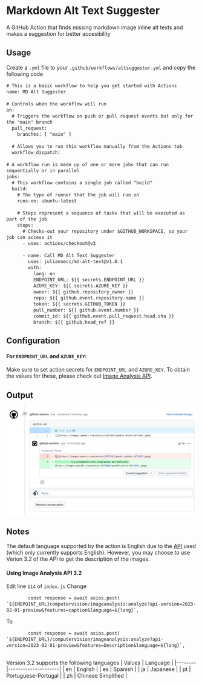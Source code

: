 # Markdown Alt Text Suggester
A GitHub Action that finds missing markdown image inline alt texts and makes a suggestion for better accesibility

## Usage
Create a `.yml` file to your `.github/workflows/altsuggester.yml` and copy the following code
```
# This is a basic workflow to help you get started with Actions
name: MD Alt Suggester

# Controls when the workflow will run
on:
  # Triggers the workflow on push or pull request events but only for the "main" branch
  pull_request:
    branches: [ "main" ]

  # Allows you to run this workflow manually from the Actions tab
  workflow_dispatch:

# A workflow run is made up of one or more jobs that can run sequentially or in parallel
jobs:
  # This workflow contains a single job called "build"
  build:
    # The type of runner that the job will run on
    runs-on: ubuntu-latest

    # Steps represent a sequence of tasks that will be executed as part of the job
    steps:
      # Checks-out your repository under $GITHUB_WORKSPACE, so your job can access it
      - uses: actions/checkout@v3

      - name: Call MD Alt Text Suggester
        uses: juliannecc/md-alt-text@v1.0.1
        with:
          lang: en
          ENDPOINT_URL: ${{ secrets.ENDPOINT_URL }}
          AZURE_KEY: ${{ secrets.AZURE_KEY }}
          owner: ${{ github.repository_owner }}
          repo: ${{ github.event.repository.name }}
          token: ${{ secrets.GITHUB_TOKEN }}
          pull_number: ${{ github.event.number }}
          commit_id: ${{ github.event.pull_request.head.sha }}
          branch: ${{ github.head_ref }}
```
## Configuration
#### For `ENDPOINT_URL` and `AZURE_KEY`:
Make sure to set action secrets for `ENDPOINT_URL` and `AZURE_KEY`. To obtain the values for these, please check out [Image Analysis API](https://learn.microsoft.com/en-us/azure/cognitive-services/computer-vision/how-to/call-analyze-image?tabs=rest).

## Output
![Example Output](example.png)

## Notes
The default language supported by the action is English due to the [API](https://learn.microsoft.com/en-us/azure/cognitive-services/computer-vision/how-to/call-analyze-image?tabs=rest) used (which only currently supports English). However, you may choose to use Verion 3.2 of the API to get the description of the images. 

#### Using Image Analysis API 3.2
Edit line `114` of `index.js`
Change 
```
        const response = await axios.post( `${ENDPOINT_URL}computervision/imageanalysis:analyze?api-version=2023-02-01-preview&features=caption&language=${lang}`, 

```
To
```
        const response = await axios.post( `${ENDPOINT_URL}/computervision/imageanalysis:analyze?api-version=2023-02-01-preview&features=Description&language=${lang}`, 


```

Version 3.2 supports the following languages
| Values | Language            |
|--------|---------------------|
| en     | English             |
| es     | Spanish             |
| ja     | Japanese            |
| pt     | Portuguese-Portugal |
| zh     | Chinese Simplified  |
